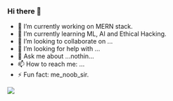 ### Hi there 👋

- 🔭 I’m currently working on MERN stack.
- 🌱 I’m currently learning ML, AI and Ethical Hacking. 
- 👯 I’m looking to collaborate on ...
- 🤔 I’m looking for help with ...
- 💬 Ask me about ...nothin...
- 📫 How to reach me: ...
- ⚡ Fun fact: me_noob_sir.

<img src="https://media.giphy.com/media/ejDAt8m2k9mN6LRsQ2/giphy.gif">

